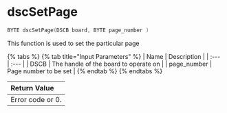 # dscSetPage

```c
BYTE dscSetPage(DSCB board, BYTE page_number )
```

This function is used to set the particular page

{% tabs %}
{% tab title="Input Parameters" %}
| Name | Description |
| :--- | :--- |
| DSCB | The handle of the board to operate on |
| page\_number | Page number to be set |
{% endtab %}
{% endtabs %}

| Return Value |
| :--- |
| Error code or 0. |

